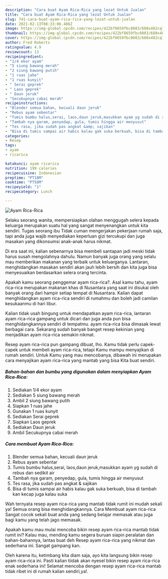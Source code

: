 ```yaml
---
description: "Cara buat Ayam Rica-Rica yang lezat Untuk Jualan"
title: "Cara buat Ayam Rica-Rica yang lezat Untuk Jualan"
slug: 741-cara-buat-ayam-rica-rica-yang-lezat-untuk-jualan
date: 2021-02-13T08:33:06.486Z
image: https://img-global.cpcdn.com/recipes/422bf8659fbc8083/680x482cq70/ayam-rica-rica-foto-resep-utama.jpg
thumbnail: https://img-global.cpcdn.com/recipes/422bf8659fbc8083/680x482cq70/ayam-rica-rica-foto-resep-utama.jpg
cover: https://img-global.cpcdn.com/recipes/422bf8659fbc8083/680x482cq70/ayam-rica-rica-foto-resep-utama.jpg
author: Fred Roberts
ratingvalue: 4.9
reviewcount: 13
recipeingredient:
- "1/4 ekor ayam"
- "5 siung bawang merah"
- "2 siung bawang putih"
- "1 ruas jahe"
- "1 ruas kunyit"
- " Serai geprek"
- " Laos geprek"
- " Daun jeruk"
- "Secukupnya cabai merah"
recipeinstructions:
- "Blender semua bahan, kecuali daun jeruk"
- "Rebus ayam sebentar"
- "Tumis bumbu halus,serai, laos,daun jeruk,masukkan ayam yg sudah di rebus dan sedikit air"
- "Tambah nya garam, penyedap, gula, tumis hingga air menyusut"
- "Tes rasa, jika sudah pas angkat &amp; sajikan"
- "Bisa di tumis sampai air habis kalau gak suka berkuah, bisa di tambah kan kecap juga kalau suka"
categories:
- Resep
tags:
- ayam
- ricarica

katakunci: ayam ricarica 
nutrition: 199 calories
recipecuisine: Indonesian
preptime: "PT18M"
cooktime: "PT58M"
recipeyield: "1"
recipecategory: Lunch

---
```



![Ayam Rica-Rica](https://img-global.cpcdn.com/recipes/422bf8659fbc8083/680x482cq70/ayam-rica-rica-foto-resep-utama.jpg)

Selaku seorang wanita, mempersiapkan olahan menggugah selera kepada keluarga merupakan suatu hal yang sangat menyenangkan untuk kita sendiri. Tugas seorang ibu Tidak cuman mengerjakan pekerjaan rumah saja, tapi anda juga wajib menyediakan keperluan gizi tercukupi dan juga masakan yang dikonsumsi anak-anak harus nikmat.

Di era  saat ini, kalian sebenarnya bisa membeli santapan jadi meski tidak harus susah mengolahnya dahulu. Namun banyak juga orang yang selalu mau memberikan makanan yang terbaik untuk keluarganya. Lantaran, menghidangkan masakan sendiri akan jauh lebih bersih dan kita juga bisa menyesuaikan berdasarkan selera orang tercinta. 



Apakah kamu seorang penggemar ayam rica-rica?. Asal kamu tahu, ayam rica-rica merupakan makanan khas di Nusantara yang saat ini disukai oleh banyak orang dari hampir setiap tempat di Nusantara. Kalian dapat menghidangkan ayam rica-rica sendiri di rumahmu dan boleh jadi camilan kesukaanmu di hari libur.

Kalian tidak usah bingung untuk mendapatkan ayam rica-rica, lantaran ayam rica-rica gampang untuk dicari dan juga anda pun bisa menghidangkannya sendiri di tempatmu. ayam rica-rica bisa dimasak lewat berbagai cara. Sekarang sudah banyak banget resep kekinian yang menjadikan ayam rica-rica semakin nikmat.

Resep ayam rica-rica pun gampang dibuat, lho. Kamu tidak perlu capek-capek untuk membeli ayam rica-rica, tetapi Kamu mampu menyajikan di rumah sendiri. Untuk Kamu yang mau mencobanya, dibawah ini merupakan cara menyajikan ayam rica-rica yang mantab yang bisa Kita buat sendiri.

<!--inarticleads1-->

##### Bahan-bahan dan bumbu yang digunakan dalam menyiapkan Ayam Rica-Rica:

1. Sediakan 1/4 ekor ayam
1. Sediakan 5 siung bawang merah
1. Ambil 2 siung bawang putih
1. Siapkan 1 ruas jahe
1. Gunakan 1 ruas kunyit
1. Sediakan  Serai geprek
1. Siapkan  Laos geprek
1. Sediakan  Daun jeruk
1. Ambil Secukupnya cabai merah




<!--inarticleads2-->

##### Cara membuat Ayam Rica-Rica:

1. Blender semua bahan, kecuali daun jeruk
1. Rebus ayam sebentar
1. Tumis bumbu halus,serai, laos,daun jeruk,masukkan ayam yg sudah di rebus dan sedikit air
1. Tambah nya garam, penyedap, gula, tumis hingga air menyusut
1. Tes rasa, jika sudah pas angkat &amp; sajikan
1. Bisa di tumis sampai air habis kalau gak suka berkuah, bisa di tambah kan kecap juga kalau suka




Wah ternyata resep ayam rica-rica yang mantab tidak rumit ini mudah sekali ya! Semua orang bisa menghidangkannya. Cara Membuat ayam rica-rica Sangat cocok sekali buat anda yang sedang belajar memasak atau juga bagi kamu yang telah jago memasak.

Apakah kamu mau mulai mencoba bikin resep ayam rica-rica mantab tidak rumit ini? Kalau mau, mending kamu segera buruan siapin peralatan dan bahan-bahannya, lantas buat deh Resep ayam rica-rica yang nikmat dan sederhana ini. Sangat gampang kan. 

Oleh karena itu, ketimbang kita diam saja, ayo kita langsung bikin resep ayam rica-rica ini. Pasti kalian tiidak akan nyesel bikin resep ayam rica-rica enak sederhana ini! Selamat mencoba dengan resep ayam rica-rica mantab tidak ribet ini di rumah kalian sendiri,ya!.

